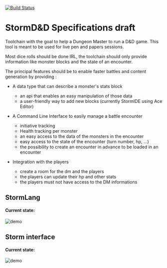 [![Build Status](https://travis-ci.org/earendil06/Storm.svg?branch=master)](https://travis-ci.org/earendil06/Storm)

# StormD&D Specifications draft

Toolchain with the goal to help a Dungeon Master to run a D&D game.
This tool is meant to be used for live pen and papers sessions.

Most dice rolls should be done IRL, the toolchain should only
provide information like monster blocks and the state of an encounter.

The principal features should be to enable faster battles and content generation by providing :

- A data type that can describe a monster's stats block
  - an api that enables an easy manipulation of those data
  - a user-friendly way to add new blocks (currently StormIDE using Ace Editor)
- A Command Line Interface to easily manage a battle encounter
  - initiative tracking
  - Health tracking per monster
  - an easy access to the data of the monsters in the encounter
  - easy access to the state of the encounter (turn number, hp, ...)
  - the possibility to create an encounter in advance to be loaded in
  an encounter

- Integration with the players
    - create a room for the dm and the players
    - the players can update their hp and other stats
    - the players must not have access to the DM informations

## StormLang

#### Current state:

![demo](./gifs/stormIDE.gif)

## Storm interface

#### Current state:

![demo](./gifs/stormv2.gif)
